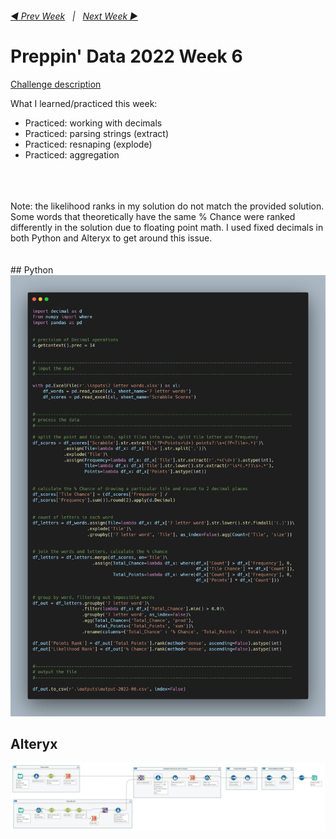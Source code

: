 <h6><a href="..\preppin-data-2022-05\README.md">◀  Prev Week</a>&nbsp;&nbsp;&nbsp;|&nbsp;&nbsp;&nbsp;<a href="..\preppin-data-2022-07\README.md">Next Week  ▶</a></h6>

# Preppin' Data 2022 Week 6

[Challenge description](https://preppindata.blogspot.com/2022/02/2022-week-6-7-letter-scrabble-words.html)

What I learned/practiced this week:
* Practiced: working with decimals
* Practiced: parsing strings (extract)
* Practiced: resnaping (explode)
* Practiced: aggregation
<br>
<br>
<br>
Note: the likelihood ranks in my solution do not match the provided solution. Some words that theoretically have the same % Chance were ranked differently in the solution due to floating point math. I used fixed decimals in both Python and Alteryx to get around this issue.
<br>
<br>
<br>
## Python
<a href="preppin-data-2022-06.py">
<img src="img-python-code-2022-06.png?raw=true" alt="Python code">
</a>

## Alteryx
<a href="preppin-data-2022-06.yxzp">
<img src="img-alteryx-2022-06.png?raw=true" alt="Alteryx workflow">
</a>